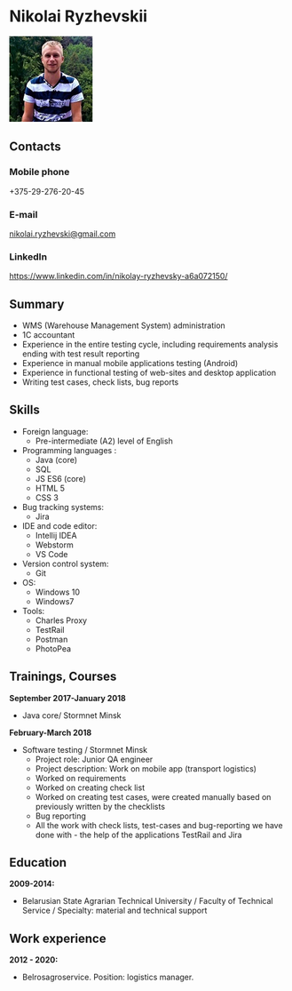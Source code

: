 # Nikolai Ryzhevskii #
![image](CV1.jpg)

## **Contacts** ##

### **Mobile phone**
+375-29-276-20-45

### **E-mail** ### 
nikolai.ryzhevski@gmail.com

### **LinkedIn** ### 
https://www.linkedin.com/in/nikolay-ryzhevsky-a6a072150/

## Summary ##

- WMS (Warehouse Management System) administration 
- 1C accountant
- Experience in the entire testing cycle, including requirements analysis ending with test result reporting
- Experience in manual mobile applications testing (Android)
- Experience in functional testing of web-sites and desktop application
- Writing test cases, check lists, bug reports

## Skills ##

- Foreign language: 
    - Pre-intermediate (A2) level of English
- Programming languages :     
    - Java (core)
    - SQL
    - JS ES6 (core)
    - HTML 5
    - CSS 3
- Bug tracking systems: 
    - Jira
- IDE and code editor: 
    - Intellij IDEA
    - Webstorm
    - VS Code
- Version control system: 
    - Git
- OS: 
    - Windows 10
    - Windows7
- Tools: 
     - Charles Proxy
     - TestRail
     - Postman
     - PhotoPea
## Trainings, Courses ##

**September 2017-January 2018**
- Java core/ Stormnet Minsk

**February-March 2018** 
- Software testing / Stormnet Minsk
    - Project role: Junior QA engineer
    - Project description: Work on mobile app (transport logistics)
    - Worked on requirements
    - Worked on creating check list
    - Worked on creating test cases, were created manually based on previously written by the checklists
    - Bug reporting
    - All the work with check lists, test-cases and bug-reporting we have done with - the help of the applications TestRail and Jira

## Education ##

**2009-2014:**
- Belarusian State Agrarian Technical University / Faculty of Technical Service / Specialty: material and technical support

## Work experience ##

**2012 - 2020:** 
- Belrosagroservice. Position: logistics manager.